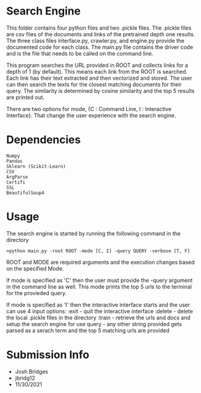 # Search Engine
This folder contains four python files and two .pickle files. The .pickle files are csv files of the documents and links of the pretrained depth one
results. The three class files interface.py, crawler.py, and engine.py provide the documented code for each class. 
The main.py file contains the driver code and is the file that needs to be called on the command line.

This program searches the URL provided in ROOT and collects links for a depth of 1 (by default). This means each link from the 
ROOT is searched. Each link has their text extracted and then vectorized and stored. The user can then search the texts for 
the closest matching documents for their query. The similarity is determined by cosine similarity and the top 5 results are printed out.

There are two options for mode, {C : Command Line, I : Interactive Interface}. That change the user experience
with the search engine. 


# Dependencies
	Numpy
	Pandas
	Sklearn (Scikit-Learn)
	CSV
	ArgParse
	Certifi
	SSL
	BeautifulSoup4


# Usage
The search engine is started by running the following command in the directory
	
	>python main.py -root ROOT -mode [C, I] -query QUERY -verbose [T, F]
	
ROOT and MODE are required arguments and the execution changes based on the specified Mode.

If mode is specified as 'C' then the user must provide the -query argument in the command line as well.
This mode prints the top 5 urls to the terminal for the provieded query.

If mode is specified as 'I' then the interactive interface starts and the user can use 4 input options:
	:exit	- quit the interactive interface
	:delete	- delete the local .pickle files in the directory
	:train	- retrieve the urls and docs and setup the search engine for use
	query	- any other string provided gets parsed as a serach term and the top 5 matching urls are provided


# Submission Info
- Josh Bridges
- jbridg12
- 11/30/2021
